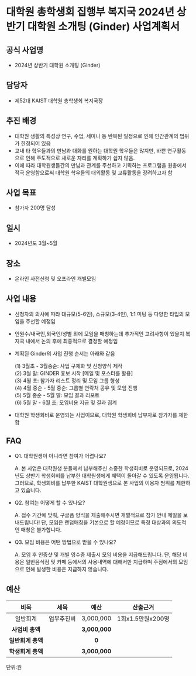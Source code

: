 대학원 총학생회 집행부 복지국 2024년 상반기 대학원 소개팅 (Ginder) 사업계획서
===

## 공식 사업명
- 2024년 상반기 대학원 소개팅 (Ginder)

## 담당자
- 제52대 KAIST 대학원 총학생회 복지국장

## 추진 배경

- 대학원 생활의 특성상 연구, 수업, 세미나 등 반복된 일정으로 인해 인간관계의 범위가 한정되어 있음
- 교내 타 학우들과의 만남과 대화를 원하는 대학원 학우들은 많지만, 바쁜 연구활동으로 인해 주도적으로 새로운 자리를 계획하기 쉽지 않음. 
- 이에 따라 대학원생들간의 만남과 관계를 주선하고 기획하는 프로그램을 원총에서 적극 운영함으로써 대학원 학우들의 대외활동 및 교류활동을 장려하고자 함

## 사업 목표
- 참가자 200명 달성

## 일시
- 2024년도 3월~5월 

## 장소
- 온라인 사전신청 및 오프라인 개별모임

## 사업 내용
- 신청자의 의사에 따라 대규모(5-6인), 소규모(3-4인), 1:1 미팅 등 다양한 타입의 모임을 주선할 예정임
- 인원수/내국인,외국인/성별 외에 모임을 매칭하는데 추가적인 고려사항이 있을지 복지국 내에서 논의 후에 최종적으로 결정할 예정임 
- 계획된 Ginder의 사업 진행 순서는 아래와 같음

	(1) 3월초 - 3월중순: 사업 구체화 및 신청양식 제작 <br/>
	(2) 3월 말: GINDER 홍보 시작 [메일 및 포스터를 활용] <br/>
	(3) 4월 초: 참가자 리스트 정리 및 모임 그룹 형성 <br/>
	(4) 4월 중순 - 5월 중순: 그룹별 연락처 공유 및 모임 진행 <br/>
	(5) 5월 중순 - 5월 말: 모임 결과 리포트 <br/>
	(6) 5월 말 - 6월 초: 모임비용 지급 및 결과 집계

- 대학원 학생회비로 운영되는 사업이므로, 대학원 학생회비 납부자로 참가자를 제한함

## FAQ
- Q1. 대학원생이 아니라면 참여가 어렵나요?

	A. 본 사업은 대학원생 분들께서 납부해주신 소중한 학생회비로 운영되므로, 2024년도 상반기 학생회비를 납부한 대학원생에게 혜택이 돌아갈 수 있도록 운영됩니다. 그러므로, 학생회비를 납부한 KAIST 대학원생으로 본 사업의 이용자 범위를 제한하고 있습니다.

- Q2. 참여는 어떻게 할 수 있나요?

	A. 접수 기간에 맞춰, 구글폼 양식을 제출해주시면 개별적으로 참가 안내 메일을 보내드립니다! 단, 모임은 랜덤매칭을 기본으로 할 예정이므로 특정 대상과의 의도적인 매칭은 불가합니다.

- Q3. 모임 비용은 어떤 방법으로 받을 수 있나요?

	A. 모임 후 인증샷 및 개별 영수증 제출시 모임 비용을 지급해드립니다. 단, 해당 비용은 일반음식점 및 카페 등에서의 사용내역에 대해서만 지급하며 주점에서의 모임으로 인해 발생한 비용은 지급하지 않습니다.

## 예산

|  **비목** |   **세목**   | **예산** | **산출근거** |
|:----------:|:------------:|:--------:|:--------:|
|일반회계| 업무추진비 |  3,000,000 | 1회x1.5만원x200명 |
|   **사업비 총액**  |        | **3,000,000** |      |
|   **일반회계 총액**  |        | **0** |      |
|   **학생회계 총액**  |         | **3,000,000** |      |

단위:원 




